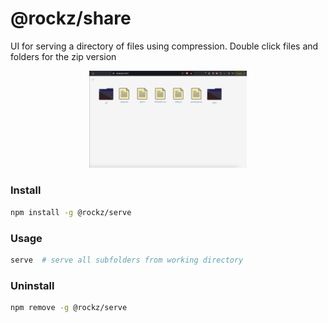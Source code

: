 # @rockz/share
UI for serving a directory of files using compression. Double click files and folders for the zip version

<p align="center">
    <img width="50%" src="tests/example.png"/>
</p>

### Install
```bash
npm install -g @rockz/serve
```

### Usage
```bash
serve  # serve all subfolders from working directory
```

### Uninstall
```bash
npm remove -g @rockz/serve
```